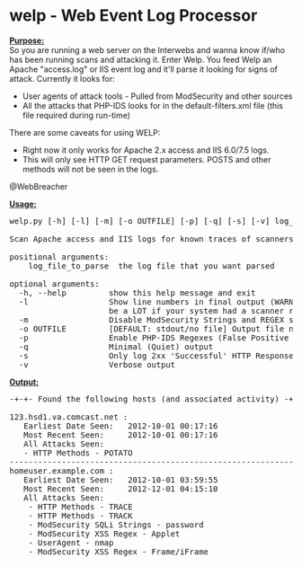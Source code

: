 welp - Web Event Log Processor
====

<u><b>Purpose:</b></u> <br>
So you are running a web server on the Interwebs and wanna know if/who has been running scans and attacking it. Enter Welp. You feed Welp an Apache "access.log" or IIS event log and it'll parse it looking for signs of attack. Currently it looks for:
<br>
   - User agents of attack tools - Pulled from ModSecurity and other sources<br>
   - All the attacks that PHP-IDS looks for in the default-filters.xml file (this file required during run-time)</ul>

There are some caveats for using WELP:<br>
   - Right now it only works for Apache 2.x access and IIS 6.0/7.5 logs.<br>
   - This will only see HTTP GET request parameters. POSTS and other methods will not be seen in the logs.<br>

@WebBreacher

<u><b>Usage:</b></u><br>
<pre>
welp.py [-h] [-l] [-m] [-o OUTFILE] [-p] [-q] [-s] [-v] log_file_to_parse

Scan Apache access and IIS logs for known traces of scanners and attack

positional arguments:
    log_file_to_parse  the log file that you want parsed

optional arguments:
  -h, --help         show this help message and exit
  -l                 Show line numbers in final output (WARNING: There could
                     be a LOT if your system had a scanner run against it.) [DEFAULT: off]
  -m                 Disable ModSecurity Strings and REGEX searches [DEFAULT: on]
  -o OUTFILE         [DEFAULT: stdout/no file] Output file name
  -p                 Enable PHP-IDS Regexes (False Positive prone) [DEFAULT: off]
  -q                 Minimal (Quiet) output
  -s                 Only log 2xx 'Successful' HTTP Response Codes [DEFAULT: off]
  -v                 Verbose output</pre>

<u><b>Output:</b></u>
<pre>
-+-+- Found the following hosts (and associated activity) -+-+-

123.hsd1.va.comcast.net :
   Earliest Date Seen:   2012-10-01 00:17:16
   Most Recent Seen:     2012-10-01 00:17:16
   All Attacks Seen:
   - HTTP Methods - POTATO
---------------------------------------------------------------
homeuser.example.com :
   Earliest Date Seen:   2012-10-01 03:59:55
   Most Recent Seen:     2012-12-01 04:15:10
   All Attacks Seen:
	- HTTP Methods - TRACE
	- HTTP Methods - TRACK
	- ModSecurity SQLi Strings - password
	- ModSecurity XSS Regex - Applet
	- UserAgent - nmap
	- ModSecurity XSS Regex - Frame/iFrame

</pre>
